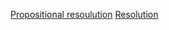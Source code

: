 [Propositional resoulution](http://intrologic.stanford.edu/notes/chapter_05.html)
[Resolution](http://intrologic.stanford.edu/notes/chapter_12.html)
